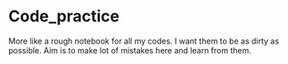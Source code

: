 # Code_practice
More like a rough notebook for all my codes. I want them to be as dirty as possible. Aim is to make lot of mistakes here and learn from them. 
